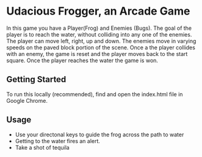 Udacious Frogger, an Arcade Game
===============================
In this game you have a Player(Frog) and Enemies (Bugs). The goal of the player is to reach the water, without colliding into any one of the enemies. The player can move left, right, up and down. The enemies move in varying speeds on the paved block portion of the scene. Once a the player collides with an enemy, the game is reset and the player moves back to the start square. Once the player reaches the water the game is won.

## Getting Started
To run this locally (recommended), find and open the index.html file in Google Chrome.

## Usage
* Use your directonal keys to guide the frog across the path to water
* Getting to the water fires an alert.
* Take a shot of tequila